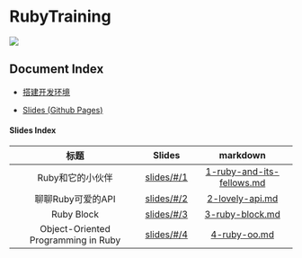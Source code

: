 RubyTraining
===========

![](img/ruby-training-logo.png)

## Document Index

- [搭建开发环境](docs/setup.md)

- [Slides (Github Pages)](https://jiukunz.github.io/tw-ruby-training/slides/#/)

#### Slides Index

|标题|Slides|markdown|
|:--:|:----:|:------:|
| Ruby和它的小伙伴 | [slides/#/1](https://jiukunz.github.io/tw-ruby-training/slides/#/1) | [1-ruby-and-its-fellows.md](https://github.com/jiukunz/tw-ruby-training/blob/master/slides/contents/1-ruby-and-its-fellows.md) |
| 聊聊Ruby可爱的API | [slides/#/2](https://jiukunz.github.io/tw-ruby-training/slides/#/2) | [2-lovely-api.md](https://github.com/jiukunz/tw-ruby-training/blob/master/slides/contents/2-lovely-api.md) |
| Ruby Block | [slides/#/3](https://jiukunz.github.io/tw-ruby-training/slides/#/3) | [3-ruby-block.md](https://github.com/jiukunz/tw-ruby-training/blob/master/slides/contents/3-ruby-block.md) |
| Object-Oriented Programming in Ruby | [slides/#/4](https://jiukunz.github.io/tw-ruby-training/slides/#/4) | [4-ruby-oo.md](https://github.com/jiukunz/tw-ruby-training/blob/master/slides/contents/4-ruby-oo.md) |

